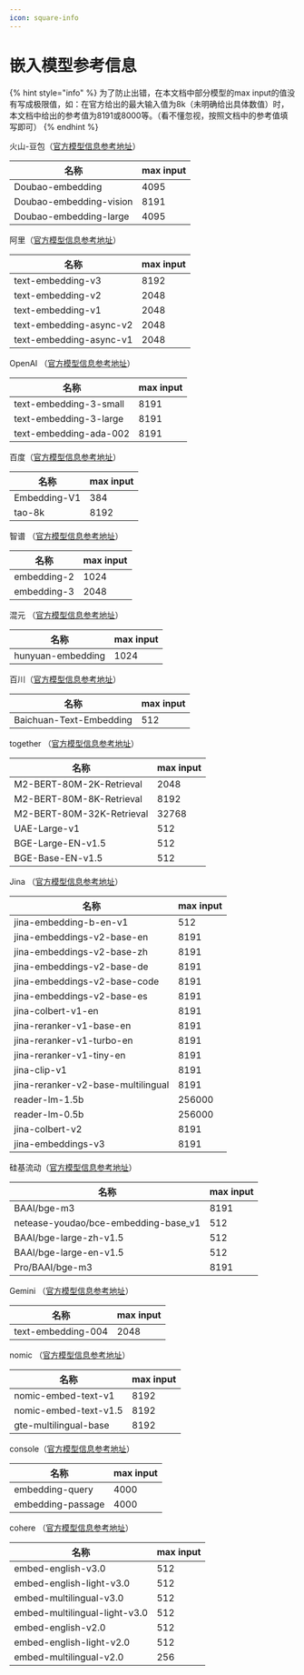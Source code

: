```yaml
---
icon: square-info
---
```


# 嵌入模型参考信息

{% hint style="info" %}
为了防止出错，在本文档中部分模型的max input的值没有写成极限值，如：在官方给出的最大输入值为8k（未明确给出具体数值）时，本文档中给出的参考值为8191或8000等。（看不懂忽视，按照文档中的参考值填写即可）
{% endhint %}

火山-豆包（[官方模型信息参考地址](https://console.volcengine.com/ark/region:ark+cn-beijing/model?feature=\&projectName=default\&vendor=Bytedance\&view=LIST_VIEW)）

| 名称                      | max input |
| ----------------------- | --------- |
| Doubao-embedding        | 4095      |
| Doubao-embedding-vision | 8191      |
| Doubao-embedding-large  | 4095      |

阿里（[官方模型信息参考地址](https://help.aliyun.com/zh/model-studio/user-guide/embedding?spm=a2c4g.11186623.0.i1)）

| 名称                      | max input |
| ----------------------- | --------- |
| text-embedding-v3       | 8192      |
| text-embedding-v2       | 2048      |
| text-embedding-v1       | 2048      |
| text-embedding-async-v2 | 2048      |
| text-embedding-async-v1 | 2048      |

OpenAI （[官方模型信息参考地址](https://platform.openai.com/docs/guides/embeddings#embedding-models)）

| 名称                     | max input |
| ---------------------- | --------- |
| text-embedding-3-small | 8191      |
| text-embedding-3-large | 8191      |
| text-embedding-ada-002 | 8191      |

百度（[官方模型信息参考地址](https://cloud.baidu.com/doc/WENXINWORKSHOP/s/om6070n97#%E8%AF%B7%E6%B1%82%E5%8F%82%E6%95%B0)）

| 名称           | max input |
| ------------ | --------- |
| Embedding-V1 | 384       |
| tao-8k       | 8192      |

智谱 （[官方模型信息参考地址](https://bigmodel.cn/console/modelcenter/square)）

| 名称          | max input |
| ----------- | --------- |
| embedding-2 | 1024      |
| embedding-3 | 2048      |

混元 （[官方模型信息参考地址](https://cloud.tencent.com/document/product/1729/102832)）

| 名称                | max input |
| ----------------- | --------- |
| hunyuan-embedding | 1024      |

百川（[官方模型信息参考地址](https://platform.baichuan-ai.com/docs/text-Embedding)）

| 名称                      | max input |
| ----------------------- | --------- |
| Baichuan-Text-Embedding | 512       |

together （[官方模型信息参考地址](https://docs.together.ai/docs/serverless-models#embedding-models)）

| 名称                        | max input |
| ------------------------- | --------- |
| M2-BERT-80M-2K-Retrieval  | 2048      |
| M2-BERT-80M-8K-Retrieval  | 8192      |
| M2-BERT-80M-32K-Retrieval | 32768     |
| UAE-Large-v1              | 512       |
| BGE-Large-EN-v1.5         | 512       |
| BGE-Base-EN-v1.5          | 512       |

Jina （[官方模型信息参考地址](https://jina.ai/models/jina-embedding-b-en-v1)）

| 名称                                 | max input |
| ---------------------------------- | --------- |
| jina-embedding-b-en-v1             | 512       |
| jina-embeddings-v2-base-en         | 8191      |
| jina-embeddings-v2-base-zh         | 8191      |
| jina-embeddings-v2-base-de         | 8191      |
| jina-embeddings-v2-base-code       | 8191      |
| jina-embeddings-v2-base-es         | 8191      |
| jina-colbert-v1-en                 | 8191      |
| jina-reranker-v1-base-en           | 8191      |
| jina-reranker-v1-turbo-en          | 8191      |
| jina-reranker-v1-tiny-en           | 8191      |
| jina-clip-v1                       | 8191      |
| jina-reranker-v2-base-multilingual | 8191      |
| reader-lm-1.5b                     | 256000    |
| reader-lm-0.5b                     | 256000    |
| jina-colbert-v2                    | 8191      |
| jina-embeddings-v3                 | 8191      |

硅基流动（[官方模型信息参考地址](https://siliconflow.cn/zh-cn/models)）

| 名称                                    | max input |
| ------------------------------------- | --------- |
| BAAI/bge-m3                           | 8191      |
| netease-youdao/bce-embedding-base\_v1 | 512       |
| BAAI/bge-large-zh-v1.5                | 512       |
| BAAI/bge-large-en-v1.5                | 512       |
| Pro/BAAI/bge-m3                       | 8191      |

Gemini （[官方模型信息参考地址](https://ai.google.dev/gemini-api/docs/models/gemini?hl=zh-cn#text-embedding)）

| 名称                 | max input |
| ------------------ | --------- |
| text-embedding-004 | 2048      |

nomic （[官方模型信息参考地址](https://docs.nomic.ai/atlas/embeddings-and-retrieval/text-embedding)）

| 名称                    | max input |
| --------------------- | --------- |
| nomic-embed-text-v1   | 8192      |
| nomic-embed-text-v1.5 | 8192      |
| gte-multilingual-base | 8192      |

console（[官方模型信息参考地址](https://console.upstage.ai/docs/capabilities/embeddings)）

| 名称                | max input |
| ----------------- | --------- |
| embedding-query   | 4000      |
| embedding-passage | 4000      |

cohere （[官方模型信息参考地址](https://docs.cohere.com/docs/models#embed)）

| 名称                            | max input |
| ----------------------------- | --------- |
| embed-english-v3.0            | 512       |
| embed-english-light-v3.0      | 512       |
| embed-multilingual-v3.0       | 512       |
| embed-multilingual-light-v3.0 | 512       |
| embed-english-v2.0            | 512       |
| embed-english-light-v2.0      | 512       |
| embed-multilingual-v2.0       | 256       |
